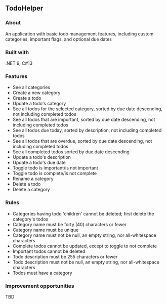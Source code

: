 ## TodoHelper
### About
An application with basic todo management features, including custom categories, important flags, and optional due dates
### Built with
.NET 9, C#13
### Features
+ See all categories
+ Create a new category
+ Create a todo
+ Update a todo's category
+ See all todos for the selected category, sorted by due date descending, not including completed todos
+ See all todos that are important, sorted by due date descending, not including completed todos
+ See all todos due today, sorted by description, not including completed todos
+ See all todos that are overdue, sorted by due date descending, not including completed todos
+ See all completed todos sorted by due date descending
+ Update a todo's description
+ Update a todo's due date
+ Toggle todo is important/is not important
+ Toggle todo is complete/is not complete
+ Rename a category
+ Delete a todo
+ Delete a category
### Rules
+ Categories having todo 'children' cannot be deleted; first delete the category's todos
+ Category name must be forty (40) characters or fewer
+ Category name must be unique
+ Category name must not be null, an empty string, nor all-whitespace characters
+ Complete todos cannot be updated, except to toggle to not complete
+ Important todos cannot be deleted
+ Todo description must be 255 characters or fewer
+ Todo description must not be null, an empty string, nor all-whitespace characters
+ Todos must have a category
### Improvement opportunities
TBD
